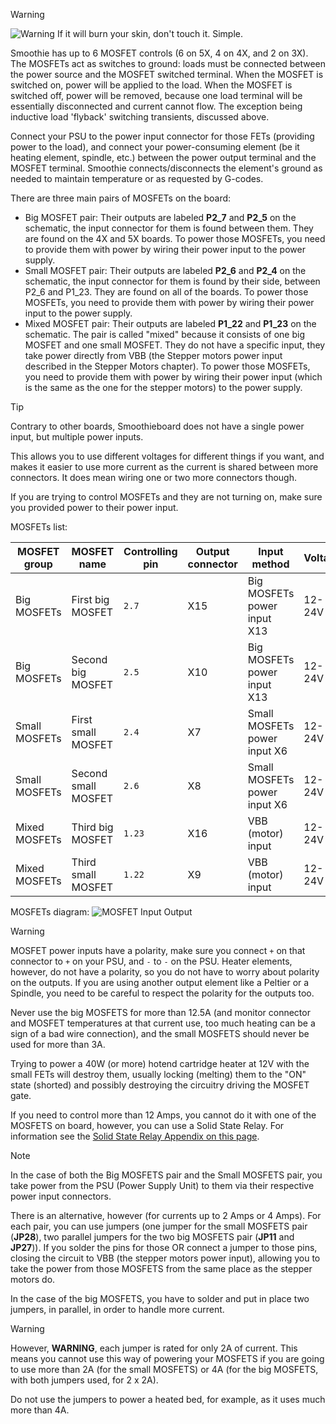 
> [!WARNING]
> ![Warning](/images/external/warning.png)
> If it will burn your skin, don't touch it. Simple.

Smoothie has up to 6 MOSFET controls (6 on 5X, 4 on 4X, and 2 on 3X). The MOSFETs act as switches to ground: loads must be connected between the power source and the MOSFET switched terminal. When the MOSFET is switched on, power will be applied to the load. When the MOSFET is switched off, power will be removed, because one load terminal will be essentially disconnected and current cannot flow. The exception being inductive load 'flyback' switching transients, discussed above.

Connect your PSU to the power input connector for those FETs (providing power to the load), and connect your power-consuming element (be it heating element, spindle, etc.) between the power output terminal and the MOSFET terminal. Smoothie connects/disconnects the element's ground as needed to maintain temperature or as requested by G-codes.

There are three main pairs of MOSFETs on the board:

- Big MOSFET pair: Their outputs are labeled **P2_7** and **P2_5** on the schematic, the input connector for them is found between them. They are found on the 4X and 5X boards. To power those MOSFETs, you need to provide them with power by wiring their power input to the power supply.
- Small MOSFET pair: Their outputs are labeled **P2_6** and **P2_4** on the schematic, the input connector for them is found by their side, between P2_6 and P1_23. They are found on all of the boards. To power those MOSFETs, you need to provide them with power by wiring their power input to the power supply.
- Mixed MOSFET pair: Their outputs are labeled **P1_22** and **P1_23** on the schematic. The pair is called "mixed" because it consists of one big MOSFET and one small MOSFET. They do not have a specific input, they take power directly from VBB (the Stepper motors power input described in the Stepper Motors chapter). To power those MOSFETs, you need to provide them with power by wiring their power input (which is the same as the one for the stepper motors) to the power supply.

> [!TIP]
> Contrary to other boards, Smoothieboard does not have a single power input, but multiple power inputs.
> 
> This allows you to use different voltages for different things if you want, and makes it easier to use more current as the current is shared between more connectors. It does mean wiring one or two more connectors though.
> 
> If you are trying to control MOSFETs and they are not turning on, make sure you provided power to their power input.

MOSFETs list:

| MOSFET group   | MOSFET name         | Controlling pin | Output connector | Input method                 | Voltage | Current    |
| -------------- | ------------------- | --------------- | ---------------- | ---------------------------- | ------- | ---------- |
| Big MOSFETs    | First big MOSFET    | `2.7`           | X15              | Big MOSFETs power input X13  | 12-24V  | 12.5A max  |
| Big MOSFETs    | Second big MOSFET   | `2.5`           | X10              | Big MOSFETs power input X13  | 12-24V  | 12.5A max  |
| Small MOSFETs  | First small MOSFET  | `2.4`           | X7               | Small MOSFETs power input X6 | 12-24V  | 3A max     |
| Small MOSFETs  | Second small MOSFET | `2.6`           | X8               | Small MOSFETs power input X6 | 12-24V  | 3A max     |
| Mixed MOSFETs  | Third big MOSFET    | `1.23`          | X16              | VBB (motor) input            | 12-24V  | 12.5A max  |
| Mixed MOSFETs  | Third small MOSFET  | `1.22`          | X9               | VBB (motor) input            | 12-24V  | 3A max     |

MOSFETs diagram:
![MOSFET Input Output](/images/smoothieboard-graphics/schematics/mosfet-input-output.svg.png)

> [!WARNING]
> MOSFET power inputs have a polarity, make sure you connect `+` on that connector to `+` on your PSU, and `-` to `-` on the PSU. Heater elements, however, do not have a polarity, so you do not have to worry about polarity on the outputs. If you are using another output element like a Peltier or a Spindle, you need to be careful to respect the polarity for the outputs too.

Never use the big MOSFETS for more than 12.5A (and monitor connector and MOSFET temperatures at that current use, too much heating can be a sign of a bad wire connection), and the small MOSFETS should never be used for more than 3A.

Trying to power a 40W (or more) hotend cartridge heater at 12V with the small FETs will destroy them, usually locking (melting) them to the "ON" state (shorted) and possibly destroying the circuitry driving the MOSFET gate.

If you need to control more than 12 Amps, you cannot do it with one of the MOSFETS on board, however, you can use a Solid State Relay. For information see the [Solid State Relay Appendix on this page](/general-appendixes.md#solidstaterelay).

> [!NOTE]
> In the case of both the Big MOSFETS pair and the Small MOSFETS pair, you take power from the PSU (Power Supply Unit) to them via their respective power input connectors.
> 
> There is an alternative, however (for currents up to 2 Amps or 4 Amps). For each pair, you can use jumpers (one jumper for the small MOSFETS pair (**JP28**), two parallel jumpers for the two big MOSFETS pair (**JP11** and **JP27**)). If you solder the pins for those OR connect a jumper to those pins, closing the circuit to VBB (the stepper motors power input), allowing you to take the power from those MOSFETS from the same place as the stepper motors do.
> 
> In the case of the big MOSFETS, you have to solder and put in place two jumpers, in parallel, in order to handle more current.

> [!WARNING]
> However, **WARNING**, each jumper is rated for only 2A of current. This means you cannot use this way of powering your MOSFETS if you are going to use more than 2A (for the small MOSFETS) or 4A (for the big MOSFETS, with both jumpers used, for 2 x 2A).
> 
> Do not use the jumpers to power a heated bed, for example, as it uses much more than 4A.
